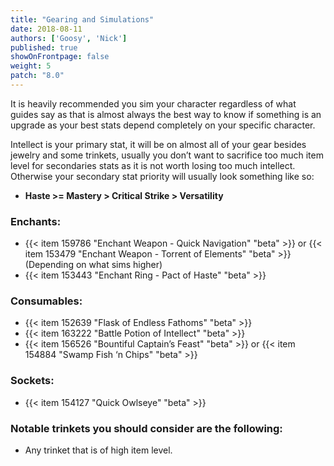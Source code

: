 ```yaml
---
title: "Gearing and Simulations"
date: 2018-08-11
authors: ['Goosy', 'Nick']
published: true
showOnFrontpage: false
weight: 5
patch: "8.0"
---
```


It is heavily recommended you sim your character regardless of what guides say as that is almost always the best way to know if something is an upgrade as your best stats depend completely on your specific character.

Intellect is your primary stat, it will be on almost all of your gear besides jewelry and some trinkets, usually you don’t want to sacrifice too much item level for secondaries stats as it is not worth losing too much intellect. Otherwise your secondary stat priority will usually look something like so: 

- **Haste >= Mastery > Critical Strike > Versatility**

### Enchants:

- {{< item 159786 "Enchant Weapon - Quick Navigation" "beta" >}} or {{< item 153479 "Enchant Weapon - Torrent of Elements" "beta" >}} (Depending on what sims higher)
- {{< item 153443 "Enchant Ring - Pact of Haste" "beta" >}}

### Consumables: 

- {{< item 152639 "Flask of Endless Fathoms" "beta" >}}
- {{< item 163222 "Battle Potion of Intellect" "beta" >}}
- {{< item 156526 "Bountiful Captain’s Feast" "beta" >}} or {{< item 154884 "Swamp Fish ‘n Chips" "beta" >}}

### Sockets: 

- {{< item 154127 "Quick Owlseye" "beta" >}}

### Notable trinkets you should consider are the following: 

- Any trinket that is of high item level.

